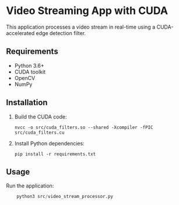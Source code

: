 # Video Streaming App with CUDA

This application processes a video stream in real-time using a CUDA-accelerated edge detection filter.

## Requirements

- Python 3.6+
- CUDA toolkit
- OpenCV
- NumPy

## Installation

1. Build the CUDA code:
    ```
    nvcc -o src/cuda_filters.so --shared -Xcompiler -fPIC src/cuda_filters.cu
    ```

2. Install Python dependencies:
    ```
    pip install -r requirements.txt
    ```

## Usage

Run the application:
```python
    python3 src/video_stream_processor.py
```
